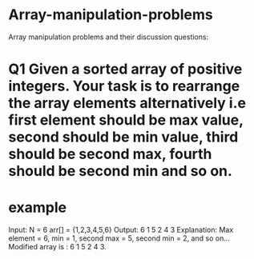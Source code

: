 # Array-manipulation-problems
 Array manipulation problems and their discussion 
 questions:
 # Q1 Given a sorted array of positive integers. Your task is to rearrange  the array elements alternatively i.e first element should be max value, second should be min value, third should be second max, fourth should be second min and so on.
 # example
 Input:
N = 6
arr[] = {1,2,3,4,5,6}
Output: 6 1 5 2 4 3
Explanation: Max element = 6, min = 1, 
second max = 5, second min = 2, and 
so on... Modified array is : 6 1 5 2 4 3.
 
 

